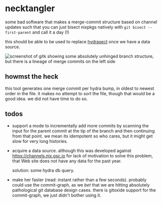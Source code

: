 <!--
SPDX-FileCopyrightText: 2024 jade lovelace

SPDX-License-Identifier: MPL-2.0
-->

# necktangler

some bad software that makes a merge-commit structure based on channel updates
such that you can just bisect nixpkgs natively with `git bisect --first-parent`
and call it a day (!)

this should be able to be used to replace
[hydrasect](https://git.qyliss.net/hydrasect/tree/) once we have a data source.

![screenshot of gitk showing some absolutely unhinged branch structure, but
there is a lineage of merge commits on the left side](./screenshot.png)

## howmst the heck

this tool generates one merge commit per hydra bump, in oldest to newest order
in the file. it makes no attempt to sort the file, though that would be a good
idea. we did not have time to do so.

## todos

* support a mode to incrementally add more commits by scanning the input for
  the parent commit at the tip of the branch and then continuing from that
  point. we mean its idempotent so who cares, but it might get slow for very
  long histories.
* acquire a data source. although this was developed against
  https://channels.nix.gsc.io for lack of motivation to solve this problem,
  that Web site does not have any data for the past year.

  solution: some hydra db query.
* make her faster (read: instant rather than a few seconds). probably could use
  the commit-graph, as we *bet* that we are hitting absolutely pathological git
  database design cases. there is gitoxide support for the commit-graph, we
  just didn't bother using it.
